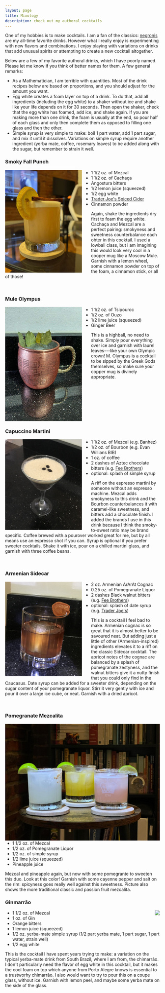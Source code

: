 ```yaml
---
layout: page
title: Mixology
description: check out my authoral cocktails
---
```


One of my hobbies is to make cocktails. I am a fan of the classics: [negronis](../images/cat/mezcal_and_negroni.jpg) are my all-time favorite drinks. However what I really enjoy is experimenting with new flavors and combinations. I enjoy playing with variations on drinks that add unusual spirits or attempting to create a new cocktail altogether.

Below are a few of my favorite authoral drinks, which I have poorly named. Please let me know if you think of better names for them. A few general remarks:

- As a Mathematician, I am terrible with quantities. Most of the drink recipes below are based on proportions, and you should adjust for the amount you want.
- Egg white creates a foam layer on top of a drink. To do that, add all ingredients (including the egg white) to a shaker without ice and shake like your life depends on it for 30 seconds. Then open the shaker, check that the egg white has foamed, add ice, and shake again. If you are making more than one drink, the foam is usually at the end, so pour half of each glass and only then complete them as opposed to filling one glass and then the other.
- Simple syrup is very simple to make: boil 1 part water, add 1 part sugar, and mix it until it dissolves. Variations on simple syrup require another ingredient (yerba mate, coffee, rosemary leaves) to be added along with the sugar, but remember to strain it well.

### Smoky Fall Punch

<img align="left" src="../images/cocktails/cider.JPG" width="250" style="float:left; padding-right:30px">

- 1 1/2 oz. of Mezcal
- 1 1/2 oz. of Cachaça
- Angostura bitters
- 1/2 lemon juice (squeezed)
- 1/2 egg white
- [Trader Joe's Spiced Cider](https://www.clubtraderjoes.com/2012/11/trader-joes-spiced-apple-cider.html)
- Cinnamon powder

Again, shake the ingredients dry first to foam the egg white. Cachaça and Mezcal are a perfect pairing: smokyness and sweetness counterbalance each ohter in this cocktail. I used a lowball class, but i am imagining this would look very cool in a cooper mug like a Moscow Mule. Garnish with a lemon wheel, some cinnamon powder on top of the foam, a cinnamon stick, or all of those!

<br clear="left"/>

### Mule Olympus

<img align="left" src="../images/cocktails/olympus.jpeg" width="250" style="float:left; padding-right:30px">

- 1 1/2 oz. of Tsipouroc
- 1/2 oz. of Ouzo
- 1/2 lime juice (squeezed)
- Ginger Beer

This is a highball, no need to shake. Simply pour everything over ice and garnish with laurel leaves---like your own Olympic crown! M. Olympus is a cocktail to be sipped by the Greek Gods themselves, so make sure your copper mug is divinely appropriate.

<br clear="left"/>

### Capuccino Martini

<img align="left" src="../images/cocktails/capuccino.jpg" width="250" style="float:left; padding-right:30px">

- 1 1/2 oz. of Mezcal (e.g. Banhez)
- 1/2 oz. of Bourbon (e.g. Evan Willians BIB)
- 1 oz. of coffee
- 2 dashes of Aztec chocolate bitters (e.g. [Fee Brothers](https://www.feebrothers.com/bitters?lightbox=dataItem-krp81yry1))
- optional: splash of simple syrup

A riff on the espresso martini by someone without an espresso machine. Mezcal adds smokyness to this drink and the Bourbon counterbalances it with caramel-like sweetness, and bitters add a chocolate finish. I added the brands I use in this drink because I think the smoky-to-sweet ratio may be brand specific. Coffee brewed with a pourover worked great for me, but by all means use an espresso shot if you can. Syrup is optional if you prefer sweeter cocktails. Shake it with ice, pour on a chilled martini glass, and garnish with three coffee beans.

<br clear="left"/>

### Armenian Sidecar

<img align="left" src="../images/cocktails/armenian.jpg" width="250" style="float:left; padding-right:30px">

- 2 oz. Armenian ArArAt Cognac
- 0.25 oz. of Pomegranate Liquor
- 2 dashes Black walnut bitters (e.g. [Fee Brothers](https://www.feebrothers.com/bitters?lightbox=dataItem-krp81ys0))
- optional: splash of date syrup (e.g. [Trader Joe's](https://www.traderjoes.com/home/products/pdp/organic-date-syrup-070849))

This is a cocktail I feel bad to make. Armenian cognac is so great that it is almost better to be savoured neat. But adding just a little of other (Armenian-inspired) ingredients elevates it to a riff on the classic Sidecar cocktail. The apricot notes of the cognac are balanced by a splash of pomegranate zestyness, and the walnut bitters give it a nutty finish that you could only find in the Caucasus. Date syrup can be added for a sweeter drink, depending on the sugar content of your pomegranate liquor. Stirr it very gently with ice and pour it over a large ice cube, or neat. Garnish with a dried apricot.

<br clear="left"/>

<!--### Piña Queimada

<img style="float: right;" src="../images/cocktails/pina.png">

- 1 oz. of Malibu Coconut Rum
- 1 oz. of Mezcal
- 1/2 lime juice (squeezed)
- Coconut cream
- Pineapple juice

Mezcal and pineapple are another perfect match. This Piña Colada variation has a smoky kick, and the lime juice adds some citrus freshness. Must be shaken. For a less sweet, more alcoholic version, repalce the Malibu rum with plain white rum. Also works if you replace the coconut cream with half and half (but then keep the malibu).

<br clear="left"/>-->

### Pomegranate Mezcalita

<img style="float: right;" src="../images/cocktails/margaritas.jpg">

- 1 1/2 oz. of Mezcal
- 1/2 oz. of Pomegranate Liquor
- 1/2 oz. of simple syrup
- 1/2 lime juice (squeezed)
- Pineapple juice

Mezcal and pineapple again, but now with some pomegrante to sweeten this duo. Look at this color! Garnish with some cayenne pepper and salt on the rim: spicyness goes really well against this sweetness. Picture also shows the more traditional classic and passion fruit mezcalita.

### Ginmarrão

<img style="float: right;" src="../images/cocktails/ginmarrao.png">

- 1 1/2 oz. of Mezcal
- 1 oz. of Gin
- Orange bitters
- 1 lemon juice (squeezed)
- 1/2 oz. yerba-mate simple syrup (1/2 part yerba mate, 1 part sugar, 1 part water, strain well)
- 1/2 egg white

This is the cocktail I have spent years trying to make: a variation on the typical yerba-mate drink from South Brazil, where I am from, the chimarrão. I don't particularly need the flavor of egg white in this cocktail, but it makes the cool foam on top which anyone from Porto Alegre knows is essential to a trustworhy chimarrão. I also would want to try to pour this on a coupe glass, without ice. Garnish with lemon peel, and maybe some yerba mate on the side of the glass.

<br clear="left"/>
